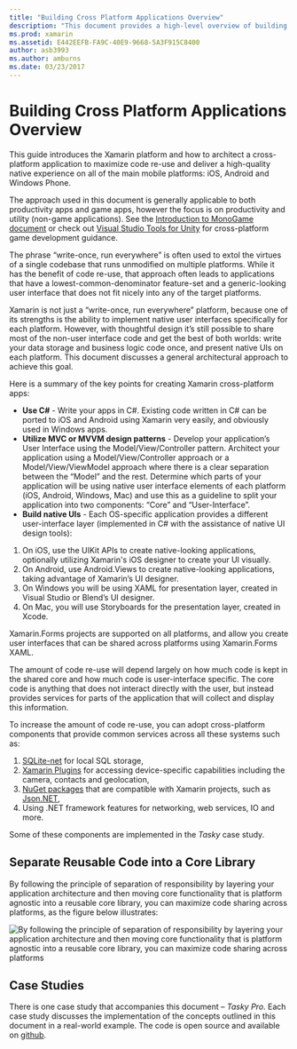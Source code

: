 ```yaml
---
title: "Building Cross Platform Applications Overview"
description: "This document provides a high-level overview of building cross-platform applications. It discusses the value of C#, design patterns such as MVC/MVVM, and native UIs."
ms.prod: xamarin
ms.assetid: E442EEFB-FA9C-40E9-9668-5A3F915C8400
author: asb3993
ms.author: amburns
ms.date: 03/23/2017
---
```


# Building Cross Platform Applications Overview

This guide introduces the Xamarin platform and how to architect a
cross-platform application to maximize code re-use and deliver a high-quality
native experience on all of the main mobile platforms: iOS, Android and Windows
Phone.

The approach used in this document is generally applicable to both
productivity apps and game apps, however the focus is on productivity and
utility (non-game applications). See the
[Introduction to MonoGame document](~/graphics-games/monogame/introduction/index.md) or check out [Visual Studio Tools for Unity](https://docs.microsoft.com/visualstudio/cross-platform/visual-studio-tools-for-unity) for
cross-platform game development guidance.

The phrase “write-once, run everywhere” is often used to extol the
virtues of a single codebase that runs unmodified on multiple platforms. While
it has the benefit of code re-use, that approach often leads to applications
that have a lowest-common-denominator feature-set and a generic-looking user
interface that does not fit nicely into any of the target platforms.

Xamarin is not just a “write-once, run everywhere” platform, because one
of its strengths is the ability to implement native user interfaces specifically
for each platform. However, with thoughtful design it’s still possible to
share most of the non-user interface code and get the best of both worlds: write
your data storage and business logic code once, and present native UIs on each
platform. This document discusses a general architectural approach to achieve
this goal.

Here is a summary of the key points for creating Xamarin cross-platform
apps:

- **Use C#** - Write your apps in C#. Existing code written in C# can be ported to iOS and Android using Xamarin very easily, and obviously used in Windows apps.
- **Utilize MVC or MVVM design patterns** - Develop your application’s User Interface using the Model/View/Controller pattern. Architect your application using a Model/View/Controller approach or a Model/View/ViewModel approach where there is a clear separation between the “Model” and the rest. Determine which parts of your application will be using native user interface elements of each platform (iOS, Android, Windows, Mac) and use this as a guideline to split your application into two components: “Core” and “User-Interface”.
- **Build native UIs** - Each OS-specific application provides a different user-interface layer (implemented in C# with the assistance of native UI design tools):

1. On iOS, use the UIKit APIs to create native-looking applications, optionally utilizing Xamarin's iOS designer to create your UI visually.
1. On Android, use Android.Views to create native-looking applications, taking advantage of Xamarin’s UI designer.
1. On Windows you will be using XAML for presentation layer, created in Visual Studio or Blend’s UI designer.
1. On Mac, you will use Storyboards for the presentation layer, created in Xcode.

Xamarin.Forms projects are supported on all platforms, and allow you create user interfaces that can be shared across platforms using Xamarin.Forms XAML. 

The amount of code re-use will depend largely on how much code is kept in the
shared core and how much code is user-interface specific. The core code is
anything that does not interact directly with the user, but instead provides
services for parts of the application that will collect and display this
information.

To increase the amount of code re-use, you can adopt cross-platform
components that provide common services across all these systems such as:

1. [SQLite-net](https://www.nuget.org/packages/sqlite-net-pcl/) for local SQL storage,
1. [Xamarin Plugins](https://xamarin.com/plugins) for accessing device-specific capabilities including the camera, contacts and geolocation,
1. [NuGet packages](https://nuget.org) that are compatible with Xamarin projects, such as [Json.NET](https://www.nuget.org/packages/Newtonsoft.Json/),
1. Using .NET framework features for networking, web services, IO and more.


Some of these components are implemented in the *Tasky* case study.

 <a name="Separate_Reusable_Code_into_a_Core_Library" />


## Separate Reusable Code into a Core Library

By following the principle of separation of responsibility by layering your application architecture and then moving core functionality that is platform agnostic into a reusable core library, you can maximize code sharing across platforms, as the figure below illustrates:

 ![](overview-images/layers2.png "By following the principle of separation of responsibility by layering your application architecture and then moving core functionality that is platform agnostic into a reusable core library, you can maximize code sharing across platforms")

 <a name="Case_Studies" />


## Case Studies

There is one case study that accompanies this document – *Tasky Pro*. Each case study discusses the
implementation of the concepts outlined in this document in a real-world
example. The code is open source and available on [github](https://github.com/xamarin/mobile-samples/).
